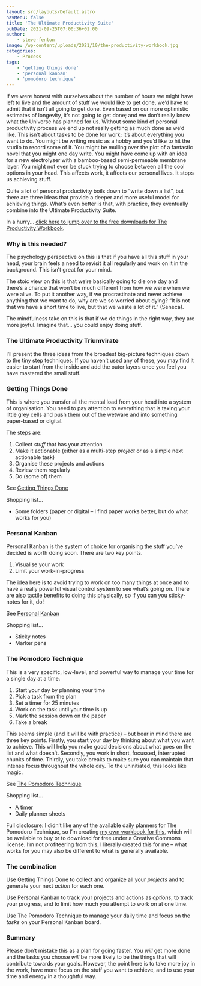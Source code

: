 ```yaml
---
layout: src/layouts/Default.astro
navMenu: false
title: 'The Ultimate Productivity Suite'
pubDate: 2021-09-25T07:00:36+01:00
author:
    - steve-fenton
image: /wp-content/uploads/2021/10/the-productivity-workbook.jpg
categories:
    - Process
tags:
    - 'getting things done'
    - 'personal kanban'
    - 'pomodoro technique'
---
```


If we were honest with ourselves about the number of hours we might have left to live and the amount of stuff we would like to get done, we’d have to admit that it isn’t all going to get done. Even based on our more optimistic estimates of longevity, it’s not going to get done; and we don’t really know what the Universe has planned for us. Without some kind of personal productivity process we end up not really getting as much done as we’d like. This isn’t about tasks to be done for work; it’s about everything you want to do. You might be writing music as a hobby and you’d like to hit the studio to record some of it. You might be mulling over the plot of a fantastic novel that you might one day write. You might have come up with an idea for a new electrolyser with a bamboo-based semi-permeable membrane layer. You might not even be stuck trying to choose between all the cool options in your head. This affects work, it affects our personal lives. It stops us achieving stuff.

Quite a lot of personal productivity boils down to “write down a list”, but there are three ideas that provide a deeper and more useful model for achieving things. What’s even better is that, with practice, they eventually combine into the Ultimate Productivity Suite.

In a hurry… [click here to jump over to the free downloads for The Productivity Workbook](https://www.stevefenton.co.uk/publications/the-productivity-workbook/).

### Why is this needed?

The psychology perspective on this is that if you have all this stuff in your head, your brain feels a need to revisit it all regularly and work on it in the background. This isn’t great for your mind.

The stoic view on this is that we’re basically going to die one day and there’s a chance that won’t be much different from how we were when we were alive. To put it another way, if we procrastinate and never achieve anything that we want to do, why are we so worried about dying? “It is not that we have a short time to live, but that we waste a lot of it.” (Seneca).

The mindfulness take on this is that if we do things in the right way, they are more joyful. Imagine that… you could enjoy doing stuff.

### The Ultimate Productivity Triumvirate

I’ll present the three ideas from the broadest big-picture techniques down to the tiny step techniques. If you haven’t used any of these, you may find it easier to start from the inside and add the outer layers once you feel you have mastered the small stuff.

### Getting Things Done

This is where you transfer all the mental load from your head into a system of organisation. You need to pay attention to everything that is taxing your little grey cells and push them out of the wetware and into something paper-based or digital.

The steps are:

1. Collect *stuff* that has your attention
2. Make it actionable (either as a multi-step *project* or as a simple next actionable task)
3. Organise these projects and actions
4. Review them regularly
5. Do (some of) them

See [Getting Things Done](https://gettingthingsdone.com/)

Shopping list…

- Some folders (paper or digital – I find paper works better, but do what works for you)

### Personal Kanban

Personal Kanban is the system of choice for organising the stuff you’ve decided is worth doing soon. There are two key points.

1. Visualise your work
2. Limit your work-in-progress

The idea here is to avoid trying to work on too many things at once and to have a really powerful visual control system to see what’s going on. There are also tactile benefits to doing this physically, so if you can you sticky-notes for it, do!

See [Personal Kanban](https://www.personalkanban.com/)

Shopping list…

- Sticky notes
- Marker pens

### The Pomodoro Technique

This is a very specific, low-level, and powerful way to manage your time for a single day at a time.

1. Start your day by planning your time
2. Pick a task from the plan
3. Set a timer for 25 minutes
4. Work on the task until your time is up
5. Mark the session down on the paper
6. Take a break

This seems simple (and it will be with practice) – but bear in mind there are three key points. Firstly, you start your day by thinking about what you want to achieve. This will help you make good decisions about what goes on the list and what doesn’t. Secondly, you work in short, focussed, interrupted chunks of time. Thirdly, you take breaks to make sure you can maintain that intense focus throughout the whole day. To the uninitiated, this looks like magic.

See [The Pomodoro Technique](https://francescocirillo.com/pages/pomodoro-technique)

Shopping list…

- [A timer](https://www.stevefenton.co.uk/2019/04/sociable-pomodoro-timer/)
- Daily planner sheets

Full disclosure: I didn’t like any of the available daily planners for The Pomodoro Technique, so I’m creating [my own workbook for this](https://www.stevefenton.co.uk/publications/the-productivity-workbook/), which will be available to buy or to download for free under a Creative Commons license. I’m not profiteering from this, I literally created this for me – what works for you may also be different to what is generally available.

### The combination

Use Getting Things Done to collect and organize all your *projects* and to generate your next *action* for each one.

Use Personal Kanban to track your projects and actions as *options*, to track your progress, and to limit how much you attempt to work on at one time.

Use The Pomodoro Technique to manage your daily time and focus on the *tasks* on your Personal Kanban board.

### Summary

Please don’t mistake this as a plan for going faster. You *will* get more done and the tasks you choose *will* be more likely to be the things that will contribute towards your goals. However, the point here is to take more joy in the work, have more focus on the stuff you want to achieve, and to use your time and energy in a thoughtful way.